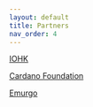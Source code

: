 ```yaml
---
layout: default
title: Partners
nav_order: 4
---
```


[IOHK](https://iohk.io/)

[Cardano Foundation](https://cardanofoundation.org/)

[Emurgo](https://emurgo.io/)
